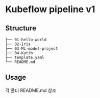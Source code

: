 # Kubeflow pipeline v1

## Structure
```
├── 01-hello-world
├── 02-Iris
├── 03-ML-model-project
├── 04-Katib
├── template.yaml
└── README.md
```


## Usage
각 폴더 README.md 참조
	
	